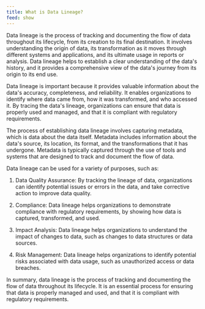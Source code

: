 ```yaml
---
title: What is Data Lineage?
feed: show
---
```

Data lineage is the process of tracking and documenting the flow of data throughout its lifecycle, from its creation to its final destination. It involves understanding the origin of data, its transformation as it moves through different systems and applications, and its ultimate usage in reports or analysis. Data lineage helps to establish a clear understanding of the data's history, and it provides a comprehensive view of the data's journey from its origin to its end use.

Data lineage is important because it provides valuable information about the data's accuracy, completeness, and reliability. It enables organizations to identify where data came from, how it was transformed, and who accessed it. By tracing the data's lineage, organizations can ensure that data is properly used and managed, and that it is compliant with regulatory requirements.

The process of establishing data lineage involves capturing metadata, which is data about the data itself. Metadata includes information about the data's source, its location, its format, and the transformations that it has undergone. Metadata is typically captured through the use of tools and systems that are designed to track and document the flow of data.

Data lineage can be used for a variety of purposes, such as:

1.  Data Quality Assurance: By tracking the lineage of data, organizations can identify potential issues or errors in the data, and take corrective action to improve data quality.
    
2.  Compliance: Data lineage helps organizations to demonstrate compliance with regulatory requirements, by showing how data is captured, transformed, and used.
    
3.  Impact Analysis: Data lineage helps organizations to understand the impact of changes to data, such as changes to data structures or data sources.
    
4.  Risk Management: Data lineage helps organizations to identify potential risks associated with data usage, such as unauthorized access or data breaches.
    

In summary, data lineage is the process of tracking and documenting the flow of data throughout its lifecycle. It is an essential process for ensuring that data is properly managed and used, and that it is compliant with regulatory requirements.